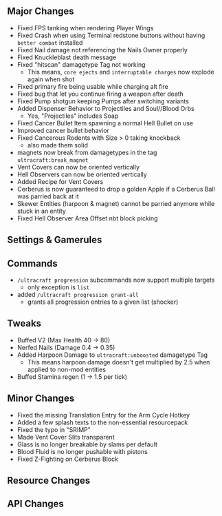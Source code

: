 ## Major Changes
- Fixed FPS tanking when rendering Player Wings
- Fixed Crash when using Terminal redstone buttons without having `better combat` installed
- Fixed Nail damage not referencing the Nails Owner properly
- Fixed Knuckleblast death message
- Fixed "hitscan" damagetype Tag not working
  - This means, `core ejects` and `interruptable charges` now explode again when shot
- Fixed primary fire being usable while charging alt fire
- Fixed bug that let you continue firing a weapon after death
- Fixed Pump shotgun keeping Pumps after switching variants
- Added Dispenser Behavior to Projectiles and Soul//Blood Orbs
  - Yes, "Projectiles" includes Soap
- Fixed Cancer Bullet Item spawning a normal Hell Bullet on use
- Improved cancer bullet behavior
- Fixed Cancerous Rodents with Size > 0 taking knockback
  - also made them solid
- magnets now break from damagetypes in the tag `ultracraft:break_magnet`
- Vent Covers can now be oriented vertically
- Hell Observers can now be oriented vertically
- Added Recipe for Vent Covers
- Cerberus is now guaranteed to drop a golden Apple if a Cerberus Ball was parried back at it
- Skewer Entities (harpoon & magnet) cannot be parried anymore while stuck in an entity
- Fixed Hell Observer Area Offset nbt block picking
## Settings & Gamerules
## Commands
- `/ultracraft progression` subcommands now support multiple targets
  - only exception is `list`
- added `/ultracraft progression grant-all`
  - grants all progression entries to a given list (shocker)
## Tweaks
- Buffed V2 (Max Health 40 -> 80)
- Nerfed Nails (Damage 0.4 -> 0.35)
- Added Harpoon Damage to `ultracraft:unboosted` damagetype Tag
  - This means harpoon damage doesn't get multiplied by 2.5 when applied to non-mod entities
- Buffed Stamina regen (1 -> 1.5 per tick)
## Minor Changes
- Fixed the missing Translation Entry for the Arm Cycle Hotkey
- Added a few splash texts to the non-essential resourcepack
- Fixed the typo in "SRIMP"
- Made Vent Cover Slits transparent
- Glass is no longer breakable by slams per default
- Blood Fluid is no longer pushable with pistons
- Fixed Z-Fighting on Cerberus Block
## Resource Changes
## API Changes
